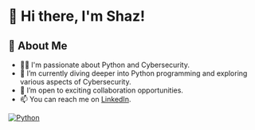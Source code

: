 # 👋 Hi there, I'm Shaz!

## 👀 About Me
- 👨‍💻 I'm passionate about Python and Cybersecurity.
- 🌱 I’m currently diving deeper into Python programming and exploring various aspects of Cybersecurity.
- 💼 I’m open to exciting collaboration opportunities.
- 📫 You can reach me on [LinkedIn](www.linkedin.com/in/shahzeb-mahmood-70b694166).

[![Python](https://img.shields.io/badge/Python-3776AB?style=for-the-badge&logo=python&logoColor=white)](https://www.python.org/)
